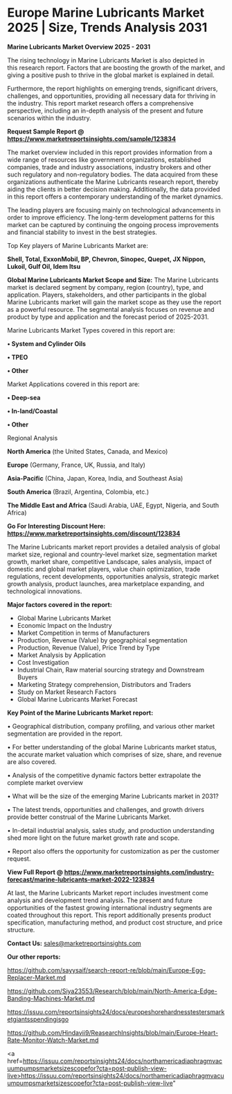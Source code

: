 # Europe Marine Lubricants Market 2025 | Size, Trends Analysis 2031

<Strong> Marine Lubricants Market Overview 2025 - 2031</strong>

The rising technology in Marine Lubricants Market is also depicted in this research report. Factors that are boosting the growth of the market, and giving a positive push to thrive in the global market is explained in detail.

Furthermore, the report highlights on emerging trends, significant drivers, challenges, and opportunities, providing all necessary data for thriving in the industry. This report market research offers a comprehensive perspective, including an in-depth analysis of the present and future scenarios within the industry.

<strong>Request Sample Report @ <a href=https://www.marketreportsinsights.com/sample/123834>https://www.marketreportsinsights.com/sample/123834</a></strong>

The market overview included in this report provides information from a wide range of resources like government organizations, established companies, trade and industry associations, industry brokers and other such regulatory and non-regulatory bodies. The data acquired from these organizations authenticate the Marine Lubricants research report, thereby aiding the clients in better decision making. Additionally, the data provided in this report offers a contemporary understanding of the market dynamics.

The leading players are focusing mainly on technological advancements in order to improve efficiency. The long-term development patterns for this market can be captured by continuing the ongoing process improvements and financial stability to invest in the best strategies.

Top Key players of Marine Lubricants Market are:

<strong>Shell, Total, ExxonMobil, BP, Chevron, Sinopec, Quepet, JX Nippon, Lukoil, Gulf Oil, Idem Itsu</strong>

<strong><b>Global Marine Lubricants Market Scope and Size:</b></strong>
The Marine Lubricants market is declared segment by company, region (country), type, and application. Players, stakeholders, and other participants in the global Marine Lubricants market will gain the market scope as they use the report as a powerful resource. The segmental analysis focuses on revenue and product by type and application and the forecast period of 2025-2031.

Marine Lubricants Market Types covered in this report are:

<strong>• System and Cylinder Oils

• TPEO

• Other</strong>

Market Applications covered in this report are:

<strong>• Deep-sea

• In-land/Coastal

• Other</strong> 

Regional Analysis

<strong>North America</strong> (the United States, Canada, and Mexico)

<strong>Europe</strong> (Germany, France, UK, Russia, and Italy)

<strong>Asia-Pacific</strong> (China, Japan, Korea, India, and Southeast Asia)

<strong>South America</strong> (Brazil, Argentina, Colombia, etc.)

<strong>The Middle East and Africa</strong> (Saudi Arabia, UAE, Egypt, Nigeria, and South Africa)

<strong>Go For Interesting Discount Here: <a href=https://www.marketreportsinsights.com/discount/123834>https://www.marketreportsinsights.com/discount/123834</a></strong>

The Marine Lubricants market report provides a detailed analysis of global market size, regional and country-level market size, segmentation market growth, market share, competitive Landscape, sales analysis, impact of domestic and global market players, value chain optimization, trade regulations, recent developments, opportunities analysis, strategic market growth analysis, product launches, area marketplace expanding, and technological innovations.

<strong><b>Major factors covered in the report:</b></strong>
<ul>
  <li>Global Marine Lubricants Market </li>
  <li>Economic Impact on the Industry</li>
  <li>Market Competition in terms of Manufacturers</li>
  <li>Production, Revenue (Value) by geographical segmentation</li>
  <li>Production, Revenue (Value), Price Trend by Type</li>
  <li>Market Analysis by Application</li>
  <li>Cost Investigation</li>
  <li>Industrial Chain, Raw material sourcing strategy and Downstream Buyers</li>
  <li>Marketing Strategy comprehension, Distributors and Traders</li>
  <li>Study on Market Research Factors</li>
  <li>Global Marine Lubricants Market Forecast</li>
</ul>

<strong><b>Key Point of the Marine Lubricants Market report:</b></strong>

• Geographical distribution, company profiling, and various other market segmentation are provided in the report.

• For better understanding of the global Marine Lubricants market status, the accurate market valuation which comprises of size, share, and revenue are also covered.

• Analysis of the competitive dynamic factors better extrapolate the complete market overview

• What will be the size of the emerging Marine Lubricants market in 2031?

• The latest trends, opportunities and challenges, and growth drivers provide better construal of the Marine Lubricants Market.

• In-detail industrial analysis, sales study, and production understanding shed more light on the future market growth rate and scope.

• Report also offers the opportunity for customization as per the customer request.

<strong><b>View Full Report @ <a href=https://www.marketreportsinsights.com/industry-forecast/marine-lubricants-market-2022-123834>https://www.marketreportsinsights.com/industry-forecast/marine-lubricants-market-2022-123834</a></b></strong>


At last, the Marine Lubricants Market report includes investment come analysis and development trend analysis. The present and future opportunities of the fastest growing international industry segments are coated throughout this report. This report additionally presents product specification, manufacturing method, and product cost structure, and price structure.

<strong>Contact Us:</strong>
sales@marketreportsinsights.com

<strong>Our other reports:</strong>

<a href=https://github.com/sayysaif/search-report-re/blob/main/Europe-Egg-Replacer-Market.md>https://github.com/sayysaif/search-report-re/blob/main/Europe-Egg-Replacer-Market.md</a>

<a href=https://github.com/Siya23553/Research/blob/main/North-America-Edge-Banding-Machines-Market.md>https://github.com/Siya23553/Research/blob/main/North-America-Edge-Banding-Machines-Market.md</a>

<a href=https://issuu.com/reportsinsights24/docs/europeshorehardnesstestersmarketgiantsspendingisgo>https://issuu.com/reportsinsights24/docs/europeshorehardnesstestersmarketgiantsspendingisgo</a>

<a href=https://github.com/Hindavii9/ReasearchInsights/blob/main/Europe-Heart-Rate-Monitor-Watch-Market.md>https://github.com/Hindavii9/ReasearchInsights/blob/main/Europe-Heart-Rate-Monitor-Watch-Market.md</a>

<a href=https://issuu.com/reportsinsights24/docs/northamericadiaphragmvacuumpumpsmarketsizescopefor?cta=post-publish-view-live>https://issuu.com/reportsinsights24/docs/northamericadiaphragmvacuumpumpsmarketsizescopefor?cta=post-publish-view-live</a>"
